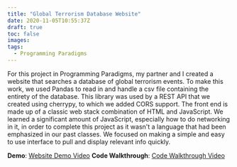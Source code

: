 ```yaml
---
title: "Global Terrorism Database Website"
date: 2020-11-05T10:55:37Z
draft: true
toc: false
images:
tags:
  - Programming Paradigms
---
```


For this project in Programming Paradigms, my partner and I created a website that searches a database of global terrorism events. To make this work, we used Pandas to read in and handle a csv file containing the entirety of the database. This library was used by a REST API that we created using cherrypy, to which we added CORS support. The front end is made up of a classic web stack combination of HTML and JavaScript. We learned a significant amount of JavaScript, especially how to do networking in it, in order to complete this project as it wasn't a language that had been emphasized in our past classes. We focused on making a simple and easy to use interface to pull and display relevant info quickly. 

**Demo**: [Website Demo Video]
**Code Walkthrough**: [Code Walkthrough Video]



[Website Demo Video]:       https://youtu.be/2X7oryR-suQ
[Code Walkthrough Video]:   https://youtu.be/HWnl8KCLWjA